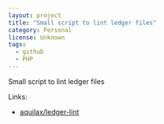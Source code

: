 ```yaml
---
layout: project
title: "Small script to lint ledger files"
category: Personal
license: Unknown
tags:
  - github
  - PHP
---
```


Small script to lint ledger files

Links:

* [aquilax/ledger-lint](https://github.com/aquilax/ledger-lint)
